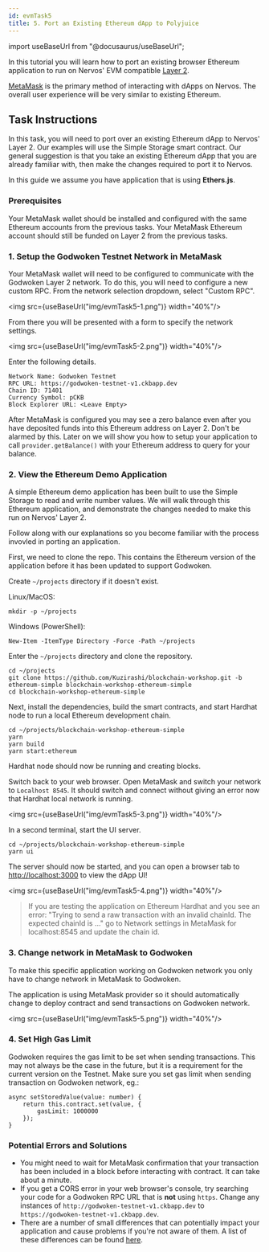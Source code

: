 ```yaml
---
id: evmTask5
title: 5. Port an Existing Ethereum dApp to Polyjuice
---
```

import useBaseUrl from "@docusaurus/useBaseUrl";


In this tutorial you will learn how to port an existing browser Ethereum application to run on Nervos' EVM compatible [Layer 2](structure.md#layer-1-layer-2).

[MetaMask](wallets.md#metamask) is the primary method of interacting with dApps on Nervos. The overall user experience will be very similar to existing Ethereum.

## Task Instructions

In this task, you will need to port over an existing Ethereum dApp to Nervos' Layer 2. Our examples will use the Simple Storage smart contract. Our general suggestion is that you take an existing Ethereum dApp that you are already familiar with, then make the changes required to port it to Nervos.

In this guide we assume you have application that is using **Ethers.js**.

### Prerequisites

Your MetaMask wallet should be installed and configured with the same Ethereum accounts from the previous tasks. Your MetaMask Ethereum account should still be funded on Layer 2 from the previous tasks.

### 1. Setup the Godwoken Testnet Network in MetaMask

Your MetaMask wallet will need to be configured to communicate with the Godwoken Layer 2 network. To do this, you will need to configure a new custom RPC. From the network selection dropdown, select "Custom RPC".

<img src={useBaseUrl("img/evmTask5-1.png")}  width="40%"/>

From there you will be presented with a form to specify the network settings.

<img src={useBaseUrl("img/evmTask5-2.png")}  width="40%"/>

Enter the following details.

```
Network Name: Godwoken Testnet
RPC URL: https://godwoken-testnet-v1.ckbapp.dev
Chain ID: 71401
Currency Symbol: pCKB
Block Explorer URL: <Leave Empty>
```

After MetaMask is configured you may see a zero balance even after you have deposited funds into this Ethereum address on Layer 2. Don't be alarmed by this. Later on we will show you how to setup your application to call `provider.getBalance()` with your Ethereum address to query for your balance.

### 2. View the Ethereum Demo Application

A simple Ethereum demo application has been built to use the Simple Storage to read and write number values. We will walk through this Ethereum application, and demonstrate the changes needed to make this run on Nervos' Layer 2.

Follow along with our explanations so you become familiar with the process invovled in porting an application.

First, we need to clone the repo. This contains the Ethereum version of the application before it has been updated to support Godwoken.

Create `~/projects` directory if it doesn't exist.

Linux/MacOS:

```
mkdir -p ~/projects
```

Windows (PowerShell):

```
New-Item -ItemType Directory -Force -Path ~/projects
```

Enter the `~/projects` directory and clone the repository.

```
cd ~/projects
git clone https://github.com/Kuzirashi/blockchain-workshop.git -b ethereum-simple blockchain-workshop-ethereum-simple
cd blockchain-workshop-ethereum-simple
```

Next, install the dependencies, build the smart contracts, and start Hardhat node to run a local Ethereum development chain.

```
cd ~/projects/blockchain-workshop-ethereum-simple
yarn
yarn build
yarn start:ethereum
```

Hardhat node should now be running and creating blocks.

Switch back to your web browser. Open MetaMask and switch your network to `Localhost 8545`. It should switch and connect without giving an error now that Hardhat local network is running.

<img src={useBaseUrl("img/evmTask5-3.png")}  width="40%"/>

In a second terminal, start the UI server.

```
cd ~/projects/blockchain-workshop-ethereum-simple
yarn ui
```

The server should now be started, and you can open a browser tab to [http://localhost:3000](http://localhost:3000) to view the dApp UI!

<img src={useBaseUrl("img/evmTask5-4.png")}  width="40%"/>

> If you are testing the application on Ethereum Hardhat and you see an error: "Trying to send a raw transaction with an invalid chainId. The expected chainId is ..." go to Network settings in MetaMask for localhost:8545 and update the chain id.

### 3. Change network in MetaMask to Godwoken

To make this specific application working on Godwoken network you only have to change network in MetaMask to Godwoken.

The application is using MetaMask provider so it should automatically change to deploy contract and send transactions on Godwoken network.

<img src={useBaseUrl("img/evmTask5-5.png")}  width="40%"/>

### 4. Set High Gas Limit

Godwoken requires the gas limit to be set when sending transactions. This may not always be the case in the future, but it is a requirement for the current version on the Testnet. Make sure you set gas limit when sending transaction on Godwoken network, eg.:

```
async setStoredValue(value: number) {
    return this.contract.set(value, {
        gasLimit: 1000000
    });
}
```

### Potential Errors and Solutions

* You might need to wait for MetaMask confirmation that your transaction has been included in a block before interacting with contract. It can take about a minute.
* If you get a CORS error in your web browser's console, try searching your code for a Godwoken RPC URL that is **not** using `https`. Change any instances of `http://godwoken-testnet-v1.ckbapp.dev` to `https://godwoken-testnet-v1.ckbapp.dev`.
* There are a number of small differences that can potentially impact your application and cause problems if you're not aware of them. A list of these differences can be found [here](https://github.com/nervosnetwork/godwoken-polyjuice/blob/main/docs/EVM-compatible.md).